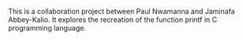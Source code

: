 This is a collaboration project between Paul Nwamanna and Jaminafa Abbey-Kalio.
It explores the recreation of the function printf in C programming language.

